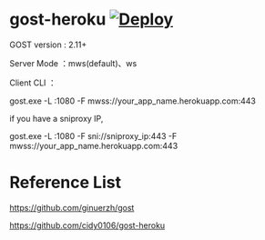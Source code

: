 # gost-heroku  [![Deploy](https://www.herokucdn.com/deploy/button.png)](https://heroku.com/deploy?template=https://github.com/tyuiodf/pnxcsiuh)

GOST version : 2.11+

Server Mode ：mws(default)、ws

Client CLI ：

gost.exe -L :1080 -F mwss://your_app_name.herokuapp.com:443

if you have a sniproxy IP,

gost.exe -L :1080 -F sni://sniproxy_ip:443 -F mwss://your_app_name.herokuapp.com:443

# Reference List

https://github.com/ginuerzh/gost

https://github.com/cidy0106/gost-heroku
